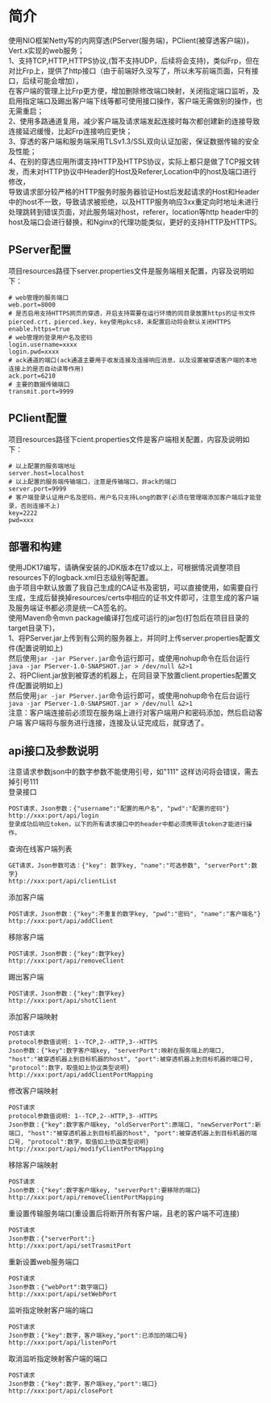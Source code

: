# 简介

使用NIO框架Netty写的内网穿透(PServer(服务端)，PClient(被穿透客户端))，Vert.x实现的web服务；  
1、支持TCP,HTTP,HTTPS协议,(暂不支持UDP，后续将会支持)，类似Frp，但在对比Frp上，提供了http接口（由于前端好久没写了，所以未写前端页面，只有接口，后续可能会增加），  
在客户端的管理上比Frp更方便，增加删除修改端口映射，关闭指定端口监听，及启用指定端口及踢出客户端下线等都可使用接口操作，客户端无需做别的操作，也无需重启；  
2、使用多路通道复用，减少客户端及请求端发起连接时每次都创建新的连接导致连接延迟缓慢，比起Frp连接响应更快；  
3、穿透的客户端和服务端采用TLSv1.3/SSL双向认证加密，保证数据传输的安全及性能；  
4、在别的穿透应用所谓支持HTTP及HTTPS协议，实际上都只是做了TCP报文转发，而未对HTTP协议中Header的Host及Referer,Location中的host及端口进行修改，  
导致请求部分较严格的HTTP服务时服务器验证Host后发起请求的Host和Header中的host不一致，导致请求被拒绝，以及HTTP服务响应3xx重定向时地址未进行处理跳转到错误页面，对此服务端对host，referer，location等http
header中的host及端口会进行替换，和Nginx的代理功能类似，更好的支持HTTP及HTTPS。

## PServer配置

项目resources路径下server.properties文件是服务端相关配置，内容及说明如下：

```
# web管理的服务端口
web.port=8000 
# 是否启用支持HTTPS网页的穿透，开启支持需要在运行环境的同目录放置https的证书文件pierced.crt，pierced.key，key使用pkcs8，未配置启动将会默认关闭HTTPS
enable.https=true
# web管理的登录用户名及密码
login.username=xxxx
login.pwd=xxxx
# ack通道的端口(ack通道主要用于收发连接及连接响应消息，以及设置被穿透客户端的本地连接上的是否自动读等作用)
ack.port=6210
# 主要的数据传输端口
transmit.port=9999
```

## PClient配置

项目resources路径下cient.properties文件是客户端相关配置，内容及说明如下：

```
# 以上配置的服务端地址
server.host=localhost
# 以上配置的服务端传输端口，注意是传输端口，非ack的端口
server.port=9999
# 客户端登录认证用户名及密码，用户名只支持Long的数字(必须在管理端添加客户端后才能登录，否则连接不上)
key=2222
pwd=xxx
```

## 部署和构建

使用JDK17编写，请确保安装的JDK版本在17或以上，可根据情况调整项目resources下的logback.xml日志级别等配置。  
由于项目中默认放置了我自己生成的CA证书及密钥，可以直接使用，如需要自行生成，生成后替换掉resources/certs中相应的证书文件即可，注意生成的客户端及服务端证书都必须是统一CA签名的。  
使用Maven命令mvn package编译打包成可运行的jar包(打包后在项目目录的target目录下)，   
1、将PServer.jar上传到有公网的服务器上，并同时上传server.properties配置文件(配置说明如上)  
然后使用```jar -jar PServer.jar```命令运行即可，或使用nohup命令在后台运行```java -jar PServer-1.0-SNAPSHOT.jar > /dev/null &2>1```  
2、将PClient.jar放到被穿透的机器上，在同目录下放置client.properties配置文件(配置说明如上)  
然后使用```jar -jar PServer.jar```命令运行即可，或使用nohup命令在后台运行```java -jar PServer-1.0-SNAPSHOT.jar > /dev/null &2>1```  
注意：客户端连接前必须现在服务端上进行对客户端用户和密码添加，然后启动客户端 客户端将与服务进行连接，连接及认证完成后，就穿透了。

## api接口及参数说明

注意请求参数json中的数字参数不能使用引号，如"111" 这样访问将会错误，需去掉引号111  
登录接口

```
POST请求，Json参数：{"username":"配置的用户名", "pwd":"配置的密码"}
http://xxx:port/api/login
登录成功后响应token，以下的所有请求接口中的header中都必须携带该token才能进行操作。
```

查询在线客户端列表

```
GET请求，Json参数可选：{"key": 数字key, "name":"可选参数", "serverPort":数字}
http://xxx:port/api/clientList
```

添加客户端

```
POST请求，Json参数：{"key":不重复的数字key, "pwd":"密码", "name":"客户端名"}
http://xxx:port/api/addClient
```

移除客户端

```
POST请求，Json参数：{"key":数字key}
http://xxx:port/api/removeClient
```

踢出客户端

```
POST请求，Json参数：{"key":数字key}
http://xxx:port/api/shotClient
```

添加客户端映射

```
POST请求  
protocol参数值说明: 1--TCP,2--HTTP,3--HTTPS
Json参数：{"key":数字客户端key, "serverPort":映射在服务端上的端口, "host":"被穿透机器上到目标机器的host", "port":被穿透机器上到目标机器的端口号, "protocol":数字，取值如上协议类型说明}
http://xxx:port/api/addClientPortMapping
```

修改客户端映射

```
POST请求  
protocol参数值说明: 1--TCP,2--HTTP,3--HTTPS
Json参数：{"key":数字客户端key, "oldServerPort":原端口, "newServerPort":新端口, "host":"被穿透机器上到目标机器的host", "port":被穿透机器上到目标机器的端口号, "protocol":数字，取值如上协议类型说明}
http://xxx:port/api/modifyClientPortMapping
```

移除客户端映射

```
POST请求  
Json参数：{"key":数字客户端key, "serverPort":要移除的端口}
http://xxx:port/api/removeClientPortMapping
```

重设置传输服务端口(重设置后将断开所有客户端，且老的客户端不可连接)

```
POST请求  
Json参数：{"serverPort":}
http://xxx:port/api/setTrasmitPort
```

重新设置web服务端口

```
POST请求  
Json参数：{"webPort":数字端口}
http://xxx:port/api/setWebPort
```
监听指定映射客户端的端口
```
POST请求  
Json参数：{"key":数字，客户端key,"port":已添加的端口号}
http://xxx:port/api/listenPort
```

取消监听指定映射客户端的端口
```
POST请求  
Json参数：{"key":数字，客户端key,"port":端口}
http://xxx:port/api/closePort
```




